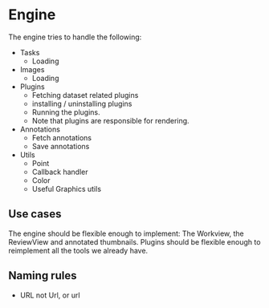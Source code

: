 # Engine
The engine tries to handle the following:
* Tasks
  - Loading
* Images
  - Loading
* Plugins
  - Fetching dataset related plugins
  - installing / uninstalling plugins
  - Running the plugins.
  - Note that plugins are responsible for rendering.
* Annotations
  - Fetch annotations
  - Save annotations
* Utils
  - Point
  - Callback handler
  - Color
  - Useful Graphics utils


## Use cases
The engine should be flexible enough to implement: The Workview, the ReviewView and annotated thumbnails.
Plugins should be flexible enough to reimplement all the tools we already have.

## Naming rules
* URL not Url, or url
